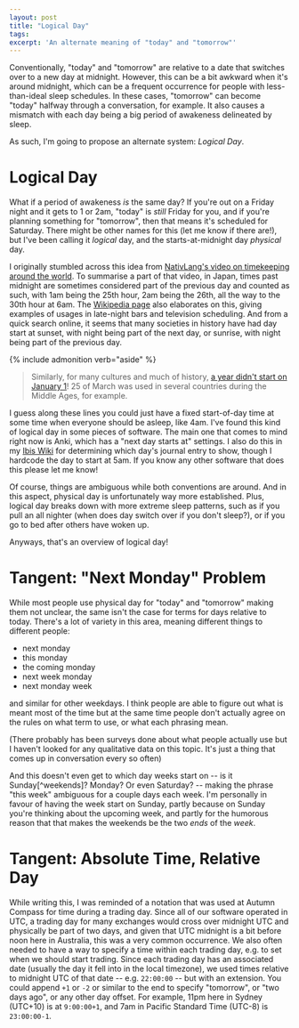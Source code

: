 ```yaml
---
layout: post
title: "Logical Day"
tags:
excerpt: 'An alternate meaning of "today" and "tomorrow"'
---
```


Conventionally, "today" and "tomorrow" are relative to a date that switches over to a new day at midnight.
However, this can be a bit awkward when it's around midnight, which can be a frequent occurrence for people with less-than-ideal sleep schedules.
In these cases, "tomorrow" can become "today" halfway through a conversation, for example.
It also causes a mismatch with each day being a big period of awakeness delineated by sleep.

As such, I'm going to propose an alternate system: _Logical Day_.

# Logical Day

What if a period of awakeness _is_ the same day?
If you're out on a Friday night and it gets to 1 or 2am, "today" is _still_ Friday for you, and if you're planning something for "tomorrow", then that means it's scheduled for Saturday.
There might be other names for this (let me know if there are!), but I've been calling it _logical_ day, and the starts-at-midnight day _physical_ day.

I originally stumbled across this idea from [NativLang's video on timekeeping around the world](https://youtu.be/eelVqfm8vVc?t=384).
To summarise a part of that video, in Japan, times past midnight are sometimes considered part of the previous day and counted as such, with 1am being the 25th hour, 2am being the 26th, all the way to the 30th hour at 6am.
The [Wikipedia page](https://en.wikipedia.org/wiki/Date_and_time_notation_in_Japan#Time) also elaborates on this, giving examples of usages in late-night bars and television scheduling.
And from a quick search online, it seems that many societies in history have had day start at sunset, with night being part of the next day, or sunrise, with night being part of the previous day.

{% include admonition verb="aside" %}
> Similarly, for many cultures and much of history, [a year didn't start on January 1](https://en.wikipedia.org/wiki/New_Year#Adoptions_of_January_1)!
> 25 of March was used in several countries during the Middle Ages, for example.

I guess along these lines you could just have a fixed start-of-day time at some time when everyone should be asleep, like 4am.
I've found this kind of logical day in some pieces of software.
The main one that comes to mind right now is Anki, which has a "next day starts at" settings.
I also do this in my [Ibis Wiki](https://ralismark.xyz/ibis-wiki/) for determining which day's journal entry to show, though I hardcode the day to start at 5am.
If you know any other software that does this please let me know!

Of course, things are ambiguous while both conventions are around.
And in this aspect, physical day is unfortunately way more established.
Plus, logical day breaks down with more extreme sleep patterns, such as if you pull an all nighter (when does day switch over if you don't sleep?), or if you go to bed after others have woken up.

Anyways, that's an overview of logical day!

# Tangent: "Next Monday" Problem

While most people use physical day for "today" and "tomorrow" making them not unclear, the same isn't the case for terms for days relative to today.
There's a lot of variety in this area, meaning different things to different people:

- next monday
- this monday
- the coming monday
- next week monday
- next monday week

and similar for other weekdays.
I think people are able to figure out what is meant most of the time but at the same time people don't actually agree on the rules on what term to use, or what each phrasing mean.

(There probably has been surveys done about what people actually use but I haven't looked for any qualitative data on this topic. It's just a thing that comes up in conversation every so often)

And this doesn't even get to which day weeks start on -- is it Sunday[^weekends]? Monday? Or even Saturday? -- making the phrase "this week" ambiguous for a couple days each week.
I'm personally in favour of having the week start on Sunday, partly because on Sunday you're thinking about the upcoming week, and partly for the humorous reason that that makes the weekends be the two _ends_ of the _week_.

# Tangent: Absolute Time, Relative Day

While writing this, I was reminded of a notation that was used at Autumn Compass for time during a trading day.
Since all of our software operated in UTC, a trading day for many exchanges would cross over midnight UTC and physically be part of two days, and given that UTC midnight is a bit before noon here in Australia, this was a very common occurrence.
We also often needed to have a way to specify a time within each trading day, e.g. to set when we should start trading.
Since each trading day has an associated date (usually the day it fell into in the local timezone), we used times relative to midnight UTC of that date -- e.g. `22:00:00` -- but with an extension.
You could append `+1` or `-2` or similar to the end to specify "tomorrow", or "two days ago", or any other day offset.
For example, 11pm here in Sydney (UTC+10) is at `9:00:00+1`, and 7am in Pacific Standard Time (UTC-8) is `23:00:00-1`.
